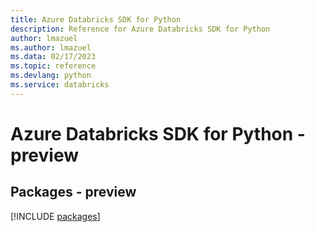 ```yaml
---
title: Azure Databricks SDK for Python
description: Reference for Azure Databricks SDK for Python
author: lmazuel
ms.author: lmazuel
ms.data: 02/17/2023
ms.topic: reference
ms.devlang: python
ms.service: databricks
---
```

# Azure Databricks SDK for Python - preview
## Packages - preview
[!INCLUDE [packages](databricks-index.md)]